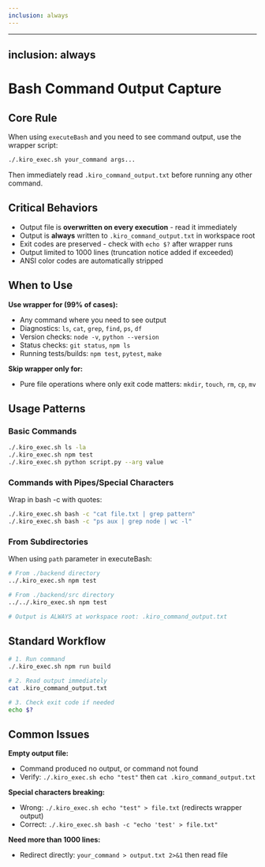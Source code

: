 ```yaml
---
inclusion: always
---
```


---
inclusion: always
---

# Bash Command Output Capture

## Core Rule

When using `executeBash` and you need to see command output, use the wrapper script:

```bash
./.kiro_exec.sh your_command args...
```

Then immediately read `.kiro_command_output.txt` before running any other command.

## Critical Behaviors

- Output file is **overwritten on every execution** - read it immediately
- Output is **always** written to `.kiro_command_output.txt` in workspace root
- Exit codes are preserved - check with `echo $?` after wrapper runs
- Output limited to 1000 lines (truncation notice added if exceeded)
- ANSI color codes are automatically stripped

## When to Use

**Use wrapper for (99% of cases):**
- Any command where you need to see output
- Diagnostics: `ls`, `cat`, `grep`, `find`, `ps`, `df`
- Version checks: `node -v`, `python --version`
- Status checks: `git status`, `npm ls`
- Running tests/builds: `npm test`, `pytest`, `make`

**Skip wrapper only for:**
- Pure file operations where only exit code matters: `mkdir`, `touch`, `rm`, `cp`, `mv`

## Usage Patterns

### Basic Commands
```bash
./.kiro_exec.sh ls -la
./.kiro_exec.sh npm test
./.kiro_exec.sh python script.py --arg value
```

### Commands with Pipes/Special Characters
Wrap in bash -c with quotes:
```bash
./.kiro_exec.sh bash -c "cat file.txt | grep pattern"
./.kiro_exec.sh bash -c "ps aux | grep node | wc -l"
```

### From Subdirectories
When using `path` parameter in executeBash:
```bash
# From ./backend directory
../.kiro_exec.sh npm test

# From ./backend/src directory  
../../.kiro_exec.sh npm test

# Output is ALWAYS at workspace root: .kiro_command_output.txt
```

## Standard Workflow

```bash
# 1. Run command
./.kiro_exec.sh npm run build

# 2. Read output immediately
cat .kiro_command_output.txt

# 3. Check exit code if needed
echo $?
```

## Common Issues

**Empty output file:**
- Command produced no output, or command not found
- Verify: `./.kiro_exec.sh echo "test"` then `cat .kiro_command_output.txt`

**Special characters breaking:**
- Wrong: `./.kiro_exec.sh echo "test" > file.txt` (redirects wrapper output)
- Correct: `./.kiro_exec.sh bash -c "echo 'test' > file.txt"`

**Need more than 1000 lines:**
- Redirect directly: `your_command > output.txt 2>&1` then read file
